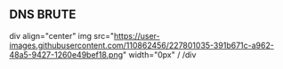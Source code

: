 DNS BRUTE
-

div align="center"
img src="https://user-images.githubusercontent.com/110862456/227801035-391b671c-a962-48a5-9427-1260e49bef18.png" width="0px" /
/div

